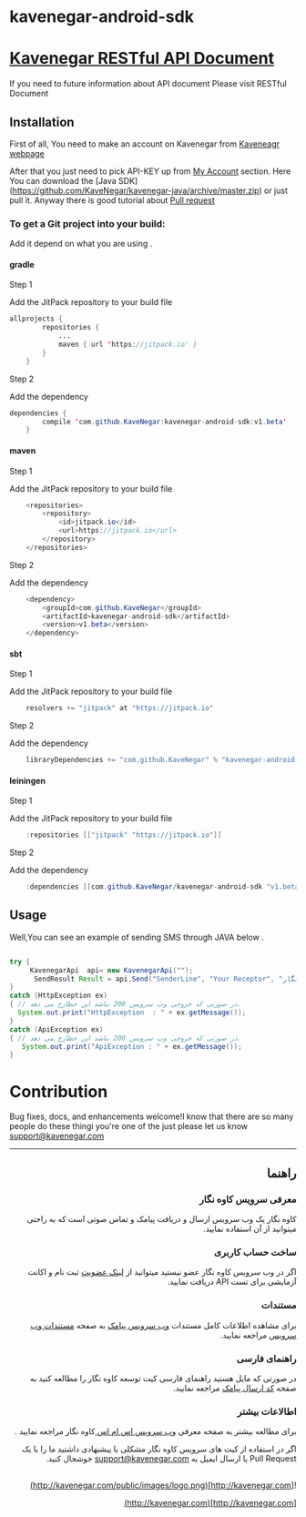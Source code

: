 # kavenegar-android-sdk
# [Kavenegar RESTful API Document](http://kavenegar.com/rest.html)
If you need to future information about API document Please visit RESTful Document

## Installation
First of all, You need to make an account on Kavenegar from [Kaveneagr webpage](https://panel.kavenegar.com/Client/Membership/Register)


After that you just need to pick API-KEY up from [My Account](http://panel.kavenegar.com/Client/setting/index) section.
Here You can download the [Java SDK] (https://github.com/KaveNegar/kavenegar-java/archive/master.zip) or just pull it.
Anyway there is good tutorial about [Pull  request](http://gun.io/blog/how-to-github-fork-branch-and-pull-request/)

### To get a Git project into your build:

Add it depend on what you are using .

#### gradle
 Step 1 <p> Add the JitPack repository to your build file </p>
 
```java
allprojects {
		repositories {
			...
			maven { url 'https://jitpack.io' }
		}
	}
```
Step 2<p>Add the dependency</p>

```java
dependencies {
		compile 'com.github.KaveNegar:kavenegar-android-sdk:v1.beta'
	}
```
#### maven

 Step 1 <p> Add the JitPack repository to your build file </p>
 
```java
	<repositories>
		<repository>
		    <id>jitpack.io</id>
		    <url>https://jitpack.io</url>
		</repository>
	</repositories>
```
Step 2<p>Add the dependency</p>

```java
	<dependency>
	    <groupId>com.github.KaveNegar</groupId>
	    <artifactId>kavenegar-android-sdk</artifactId>
	    <version>v1.beta</version>
	</dependency>
```
####  sbt

Step 1 <p> Add the JitPack repository to your build file </p>
 
```java
    resolvers += "jitpack" at "https://jitpack.io"

```
Step 2<p>Add the dependency</p>

```java
    libraryDependencies += "com.github.KaveNegar" % "kavenegar-android-sdk" % "v1.beta"	

```
#### leiningen

Step 1 <p> Add the JitPack repository to your build file </p>
 
```java
    :repositories [["jitpack" "https://jitpack.io"]]
```
Step 2<p>Add the dependency</p>

```java
    :dependencies [[com.github.KaveNegar/kavenegar-android-sdk "v1.beta"]]

```
## Usage
Well,You can see an example of sending SMS through JAVA below . 

```java

try {
     KavenegarApi  api= new KavenegarApi("");
      SendResult Result = api.Send("SenderLine", "Your Receptor", "خدمات پیام کوتاه کاوه نگار");
}
catch (HttpException ex)
{ // در صورتی که خروجی وب سرویس 200 نباشد این خطارخ می دهد.
  System.out.print("HttpException  : " + ex.getMessage());
}
catch (ApiException ex)
{ // در صورتی که خروجی وب سرویس 200 نباشد این خطارخ می دهد.
   System.out.print("ApiException : " + ex.getMessage());
}

```

# Contribution

 Bug fixes, docs, and enhancements welcome!I know that there are so many people do these thingi you're one of the  just 
please let us know  [support@kavenegar.com](mailto:support@kavenegar.com?Subject=SDK)
 <hr>
<div dir='rtl'>
	
## راهنما

### معرفی سرویس کاوه نگار

کاوه نگار یک وب سرویس ارسال و دریافت پیامک و تماس صوتی است که به راحتی میتوانید از آن استفاده نمایید.

### ساخت حساب کاربری

اگر در وب سرویس کاوه نگار عضو نیستید میتوانید از [لینک عضویت](http://panel.kavenegar.com/client/membership/register) ثبت نام  و اکانت آزمایشی برای تست API دریافت نمایید.

### مستندات

برای مشاهده اطلاعات کامل مستندات [وب سرویس پیامک](http://kavenegar.com/وب-سرویس-پیامک.html)  به صفحه [مستندات وب سرویس](http://kavenegar.com/rest.html) مراجعه نمایید.

### راهنمای فارسی

در صورتی که مایل هستید راهنمای فارسی کیت توسعه کاوه نگار را مطالعه کنید به صفحه [کد ارسال پیامک](http://kavenegar.com/sdk.html) مراجعه نمایید.

### اطالاعات بیشتر
برای مطالعه بیشتر به صفحه معرفی
[وب سرویس اس ام اس ](http://kavenegar.com)
کاوه نگار
مراجعه نمایید .

 اگر در استفاده از کیت های سرویس کاوه نگار مشکلی یا پیشنهادی  داشتید ما را با یک Pull Request  یا  ارسال ایمیل به support@kavenegar.com  خوشحال کنید.
 
##
![http://kavenegar.com](http://kavenegar.com/public/images/logo.png)		

[http://kavenegar.com](http://kavenegar.com)	

</div>


